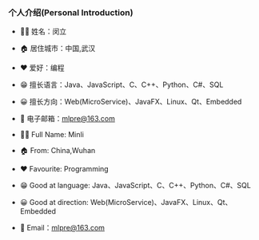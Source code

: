 ### 个人介绍(Personal Introduction)

* 👨‍💻‍ 姓名：闵立
* 🏠 居住城市：中国,武汉
* ❤ 爱好：编程
* 😁 擅长语言：Java、JavaScript、C、C++、Python、C#、SQL
* 😀 擅长方向：Web(MicroService)、JavaFX、Linux、Qt、Embedded
* 💬 电子邮箱：mlpre@163.com

* 👨‍💻‍ Full Name: Minli
* 🏠 From: China,Wuhan
* ❤ Favourite: Programming
* 😁 Good at language: Java、JavaScript、C、C++、Python、C#、SQL
* 😀 Good at direction: Web(MicroService)、JavaFX、Linux、Qt、Embedded
* 💬 Email：mlpre@163.com